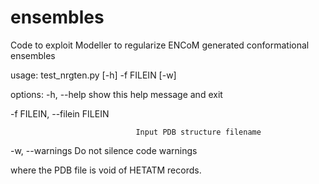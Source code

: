 # ensembles
Code to exploit Modeller to regularize ENCoM generated conformational ensembles

usage: test_nrgten.py [-h] -f FILEIN [-w]

options:
  -h, --help                    show this help message and exit

  -f FILEIN, --filein FILEIN

                                Input PDB structure filename

  -w, --warnings                Do not silence code warnings
  
where the PDB file is void of HETATM records. 
